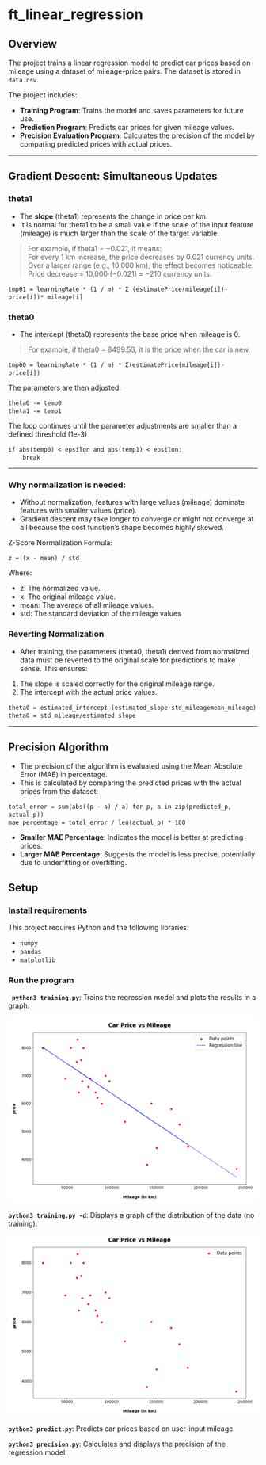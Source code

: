 # ft_linear_regression
## Overview

The project trains a linear regression model to predict car prices based on mileage using a dataset of mileage-price pairs. The dataset is stored in `data.csv`.

The project includes:
- **Training Program**: Trains the model and saves parameters for future use.
- **Prediction Program**: Predicts car prices for given mileage values.
- **Precision Evaluation Program**: Calculates the precision of the model by comparing predicted prices with actual prices.

---
## Gradient Descent: Simultaneous Updates

### theta1
- The **slope** (theta1) represents the change in price per km.
- It is normal for theta1 to be a small value if the scale of the input feature (mileage) is much larger than the scale of the target variable.
> For example, if theta1 = −0.021, it means:
For every 1 km increase, the price decreases by 0.021 currency units.  
Over a larger range (e.g., 10,000 km), the effect becomes noticeable:
Price decrease = 10,000⋅(−0.021) = −210 currency units.

```
tmpθ1 = learningRate * (1 / m) * Σ (estimatePrice(mileage[i])-price[i])* mileage[i]
```

### theta0
- The intercept (theta0) represents the base price when mileage is 0.
>For example, if theta0 = 8499.53, it is the price when the car is new.

```
tmpθ0 = learningRate * (1 / m) * Σ(estimatePrice(mileage[i])- price[i])
```
The parameters are then adjusted:

```
theta0 -= temp0
theta1 -= temp1
```
The loop continues until the parameter adjustments are smaller than a defined threshold (1e-3)
```
if abs(temp0) < epsilon and abs(temp1) < epsilon:
    break
```
---

### Why normalization is needed:
- Without normalization, features with large values (mileage) dominate features with smaller values (price).
- Gradient descent may take longer to converge or might not converge at all because the cost function’s shape becomes highly skewed.  

Z-Score Normalization Formula:
```
z = (x - mean) / std
```
Where:
- z: The normalized value.
- x: The original mileage value.
- mean: The average of all mileage values.
- std: The standard deviation of the mileage values

### Reverting Normalization
- After training, the parameters (theta0, theta1) derived from normalized data must be reverted to the original scale for predictions to make sense. This ensures:

1. The slope is scaled correctly for the original mileage range.
2. The intercept with the actual price values.
```
theta0 = estimated_intercept−(estimated_slope⋅std_mileagemean_mileage)
theta0 = std_mileage/estimated_slope
```
---

## Precision Algorithm
- The precision of the algorithm is evaluated using the Mean Absolute Error (MAE) in percentage. 
- This is calculated by comparing the predicted prices with the actual prices from the dataset:
```
total_error = sum(abs((p - a) / a) for p, a in zip(predicted_p, actual_p))
mae_percentage = total_error / len(actual_p) * 100
```
- **Smaller MAE Percentage**: Indicates the model is better at predicting prices.
- **Larger MAE Percentage**: Suggests the model is less precise, potentially due to underfitting or overfitting.

## **Setup**

### Install requirements
This project requires Python and the following libraries:
- `numpy`
- `pandas`
- `matplotlib`


### Run the program 

**` python3 training.py`**: Trains the regression model and plots the results in a graph.

![Linear regression](images/linearar_regression.png)

**`python3 training.py -d`**: Displays a graph of the distribution of the data (no training).

![Data set](images/data_set.png)

**`python3 predict.py`**: Predicts car prices based on user-input mileage.

**`python3 precision.py`**: Calculates and displays the precision of the regression model.

